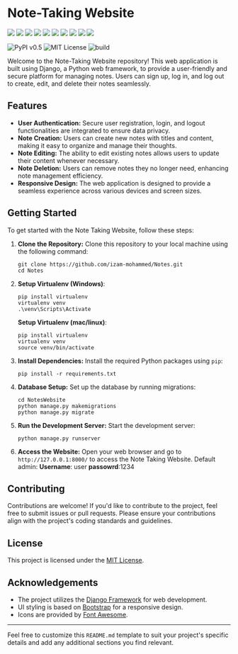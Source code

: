 # Note-Taking Website

<p>
<img src="https://img.shields.io/badge/Django-239120?logo=django&logoColor=white" />
<img src="https://img.shields.io/badge/Python-239120?logo=python&logoColor=white" />
<img src="https://img.shields.io/badge/SQL%20Server-CC2927?logo=microsoft-sql-server&logoColor=white" />
<img src="https://img.shields.io/badge/html5-E34F26?logo=html5&logoColor=white" />
<img src="https://img.shields.io/badge/css3-1572B6?logo=css3&logoColor=white" />
<img src="https://img.shields.io/badge/bootstrap-563D7C?logo=bootstrap&logoColor=white" />
<img src="https://img.shields.io/badge/Github-181717?logo=github&logoColor=white" />
<img src="https://img.shields.io/badge/SQLite-07405E?logo=sqlite&logoColor=white" />
<img src="https://img.shields.io/badge/GIT-E44C30?logo=git&logoColor=white" />
<img src="https://img.shields.io/badge/prettier-1A2C34?logo=prettier&logoColor=white" />
</p>

![PyPI v0.5](https://img.shields.io/badge/PyPI-v0.5-blue.svg)
![MIT License](https://img.shields.io/badge/License-MIT-lightgray.svg)
![build](https://img.shields.io/badge/Build-passing-green.svg)


Welcome to the Note-Taking Website repository! This web application is built using Django, a Python web framework, to provide a user-friendly and secure platform for managing notes. Users can sign up, log in, and log out to create, edit, and delete their notes seamlessly.

## Features

- **User Authentication:** Secure user registration, login, and logout functionalities are integrated to ensure data privacy.
- **Note Creation:** Users can create new notes with titles and content, making it easy to organize and manage their thoughts.
- **Note Editing:** The ability to edit existing notes allows users to update their content whenever necessary.
- **Note Deletion:** Users can remove notes they no longer need, enhancing note management efficiency.
- **Responsive Design:** The web application is designed to provide a seamless experience across various devices and screen sizes.

## Getting Started

To get started with the Note Taking Website, follow these steps:

1. **Clone the Repository:** Clone this repository to your local machine using the following command:

   ```
   git clone https://github.com/izam-mohammed/Notes.git
   cd Notes
   ```

2. **Setup Virtualenv (Windows)**:
   ```
   pip install virtualenv
   virtualenv venv
   .\venv\Scripts\Activate
   ```
   **Setup Virtualenv (mac/linux)**:
   ```
   pip install virtualenv
   virtualenv venv
   source venv/bin/activate
   ```

3. **Install Dependencies:** Install the required Python packages using `pip`:
   ```
   pip install -r requirements.txt
   ```

4. **Database Setup:** Set up the database by running migrations:
   ```
   cd NotesWebsite
   python manage.py makemigrations
   python manage.py migrate
   ```

5. **Run the Development Server:** Start the development server:
   ```
   python manage.py runserver
   ```

6. **Access the Website:** Open your web browser and go to `http://127.0.0.1:8000/` to access the Note Taking Website.
   Default admin: **Username**: user **passowrd**:1234

## Contributing

Contributions are welcome! If you'd like to contribute to the project, feel free to submit issues or pull requests. Please ensure your contributions align with the project's coding standards and guidelines.

## License

This project is licensed under the [MIT License](LICENSE).

## Acknowledgements

- The project utilizes the [Django Framework](https://www.djangoproject.com/) for web development.
- UI styling is based on [Bootstrap](https://getbootstrap.com/) for a responsive design.
- Icons are provided by [Font Awesome](https://fontawesome.com/).

---

Feel free to customize this `README.md` template to suit your project's specific details and add any additional sections you find relevant.


